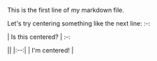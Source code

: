 This is the first line of my markdown file.

Let's try centering something like the next line:
:-:

|                                                 Is this centered?                                                                      |
:-:

|| <!-- empty table header -->
|:--:| <!-- table header/body separator with center formatting -->
| I'm centered! | <!-- cell gets column's alignment -->
